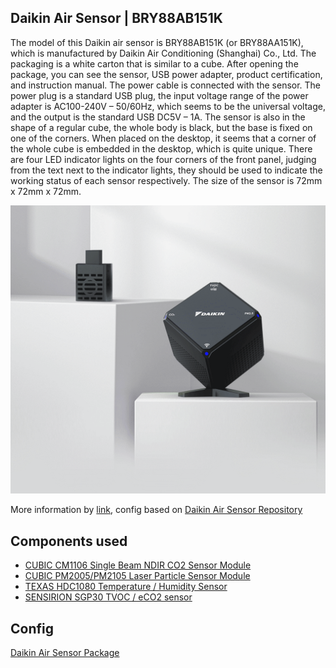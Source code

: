 ## Daikin Air Sensor | BRY88AB151K

The model of this Daikin air sensor is BRY88AB151K (or BRY88AA151K), which is manufactured by Daikin Air Conditioning (Shanghai) Co., Ltd. The packaging is a white carton that is similar to a cube. After opening the package, you can see the sensor, USB power adapter, product certification, and instruction manual. The power cable is connected with the sensor. The power plug is a standard USB plug, the input voltage range of the power adapter is AC100-240V – 50/60Hz, which seems to be the universal voltage, and the output is the standard USB DC5V – 1A. The sensor is also in the shape of a regular cube, the whole body is black, but the base is fixed on one of the corners. When placed on the desktop, it seems that a corner of the whole cube is embedded in the desktop, which is quite unique. There are four LED indicator lights on the four corners of the front panel,  judging from the text next to the indicator lights, they should be used to indicate the working status of each sensor respectively. The size of the sensor is 72mm x 72mm x 72mm.

![Daikin Air Sensor](./img/daikin.png)

More information by [link](https://hasstech.cn/?p=1), config based on [Daikin Air Sensor Repository](https://github.com/louliangsheng/daikin-air-sensor)

## Components used

- [CUBIC CM1106 Single Beam NDIR CO2 Sensor Module](https://esphome.io/components/sensor/cm1106/)
- [CUBIC PM2005/PM2105 Laser Particle Sensor Module](https://esphome.io/components/sensor/pm2005/)
- [TEXAS HDC1080 Temperature / Humidity Sensor](https://esphome.io/components/sensor/hdc1080/)
- [SENSIRION SGP30 TVOC / eCO2 sensor](https://esphome.io/components/sensor/sgp30/)

## Config

[Daikin Air Sensor Package](https://github.com/andrewjswan/esphome-config/blob/main/packages/daikin_air_sensor.yaml)

